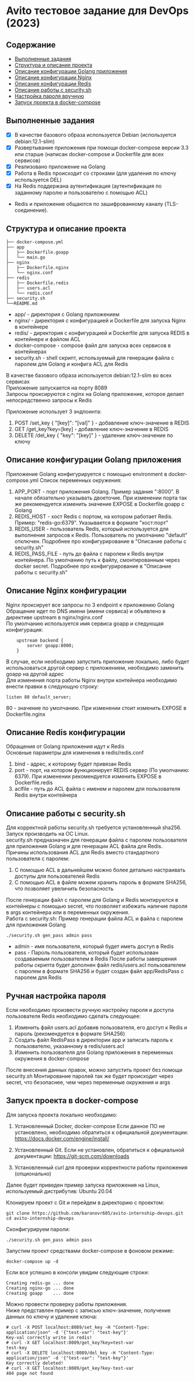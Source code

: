 # Avito тестовое задание для DevOps (2023)

## Содержание
- [Выполненные задания](#finish_tasks)
- [Структура и описание проекта](#project_descrption)
- [Описание конфигурации Golang приложения](#config_golang)
- [Описание конфигурации Nginx](#config_nginx)
- [Описание конфигурации Redis](#config_redis)
- [Описание работы с security.sh](#automaticly_security)
- [Настройка пароля вручную](#manual_security)
- [Запуск проекта в docker-compose](#run_project)

## <a name="finish_tasks"></a>Выполненные задания
- [x] В качестве базового образа используется Debian (используется debian:12.1-slim)
- [x] Развертывание приложения при помощи docker-compose версии 3.3 или старше (написан docker-compose и Dockerfile для всех сервисов)
- [x] Реализовано приложение на Golang
- [x] Работа в Redis происходит со строками (для удаления по ключу используется DEL)
- [x] На Redis поддержана аутентификация (аутентификация по заданному паролю и пользователю с помощью ACL)
- Redis и приложение общаются по зашифрованному каналу (TLS-соединение).


## <a name="project_descrption"></a>Структура и описание проекта
```
├── docker-compose.yml
├── app
│   ├── Dockerfile.goapp
│   └── main.go
├── nginx
│   ├── Dockerfile.nginx
│   └── nginx.conf
├── redis
│   ├── Dockerfile.redis
│   ├── users.acl
│   └── redis.conf
├── security.sh
└──README.md
```

- app/ - директория с Golang приложением 
- nginx/ - директория с конфигурацией и Dockerfile для запуска Nginx в контейнере 
- redis/ - директория с конфигурацией и Dockerfile для запуска REDIS в контейнере и файлом ACL 
- docker-compose - compose файл для запуска всех сервисов в контейнерах 
- security.sh - shell скрипт, используемый для генерации файла с паролем для Golang и конфига ACL для Redis 

В качестве базового образа используется debian:12.1-slim во всех сервисах \
Приложение запускается на порту 8089 \
Запросы проксируются с nginx на Golang приложение, которое делает непосредственно запросы к Redis 

Приложение использует 3 эндпоинта: 
1. POST /set_key { "[key]": "[val]" } - добавление ключ-значение в REDIS
2. GET /get_key?key=[key] - добавление ключ-значение в REDIS
3. DELETE /del_key { "key": "[key]" } - удаление ключ-значение по ключу

## <a name="config_golang"></a>Описание конфигурации Golang приложения
Приложение Golang конфигурируется с помощью environment в docker-compose.yml
Список переменных окружения:
1. APP_PORT - порт приложения Golang. Пример задания ":8000". В начале обязательно указывать двоеточие. При изменении порта так же рекомендуется изменить значение EXPOSE в Dockerfile.goapp с Golang
2. REDIS_HOST - хост Redis с портом, на котором работает Redis. Пример: "redis-go:6379". Указывается в формате "хост:порт"
3. REDIS_USER - пользователь Redis, который используется для выполнения запросов к Redis. Пользователь по умолчанию "default" отключен. Подробнее про конфигурирование в "Описание работы с security.sh"
4. REDIS_PASS_FILE - путь до файла с паролем к Redis внутри контейнера. По умолчанию путь к файлу, смонтированным через docker secret. Подробнее про конфигурирование в "Описание работы с security.sh"

## <a name="config_nginx"></a>Описание Nginx конфигурации
Nginx проксирует все запросы по 3 endpoint к приложению Golang \
Обращение идет по DNS имени (имени сервиса) и объявлено в директиве upstream в nginx/nginx.conf \
По умолчанию используется имя сервиса goapp и следующая конфигурация: 
```
    upstream backend {
        server goapp:8000;
    }
```
В случае, если необходимо запустить приложение локально, либо будет использоваться другой сервер с приложением, необходимо заменить goapp на другой адрес \
Для изменения порта работы Nginx внутри контейнера необходимо внести правки в следующую строку:
```
listen 80 default_server;
```
80 - значение по умолчанию. При изменении стоит изменить EXPOSE в Dockerfile.nginx

## <a name="config_redis"></a>Описание Redis конфигурации
Обращения от Golang приложения идут к Redis \
Основные параметры для изменения в redis/redis.conf
1. bind - адрес, к которому будет привязан Redis 
2. port - порт, на котором функционирует REDIS сервер (По умолчанию: 6379). При изменении рекомендуется изменить EXPOSE в Dockerfile.redis
3. aclfile - путь до ACL файла с именем и паролем для пользователя Redis внутри контейнера

## <a name="automaticly_security"></a>Описание работы с security.sh
Для корректной работы security.sh требуется установленный sha256. Запуск производить на OC Linux. \
security.sh предназначен для генерации файла с паролем пользователя для приложения Golang и для генерации ACL файла для Redis. \
Причины использования ACL для Redis вместо стандартного пользователя с паролем:
1. С помощью ACL в дальнейшем можно более детально настраивать доступы для пользователей Redis
2. С помощью ACL в файле можем хранить пароль в формате SHA256, что позволяет увеличить безопасность

После генерации файл с паролем для Golang и Redis монтируются в контейнеры с помощью secret, что позволяет избежать наличие пароля в args контейнера или в переменных окружения. \
Работа с security.sh: 
Пример генерации файла ACL и файла с паролем для приложения Golang
```
./security.sh gen_pass admin pass
```
- admin - имя пользователя, который будет иметь доступ в Redis
- pass - Пароль пользователя, который будет использован создаваемым пользователем в Redis
После работы завершения работы скрипта будет дополнен файл redis/users.acl пользователем с паролем в формате SHA256 и будет создан файл app/RedisPass с паролем для Redis

## <a name="manual_security"></a>Ручная настройка пароля
Если необходимо произвести ручную настройку пароля и доступа пользователя Redis необходимо сделать следующее:

1. Изменить файл users.acl добавив пользователя, его доступ к Redis и пароль (рекомендуется в формате SHA256)
2. Создать файл RedisPass в директории app и записать пароль к пользователю, указанному в redis/users.acl
3. Изменить пользователя для Golang приложения в переменных окружения в docker-compose

После внесения данных правок, можно запустить проект без помощи security.sh 
Монтирование паролей так же будет происходит через secret, что безопаснее, чем через переменные окружения и args

## <a name="run_project"></a>Запуск проекта в docker-compose
Для запуска проекта локально необходимо:

1. Установленный Docker, docker-compose 
Если данное ПО не установлено, необходимо обратиться к официальной документации: https://docs.docker.com/engine/install/

2. Установленный Git. Если не установлен, обратиться к официальной документации: https://git-scm.com/downloads

3. Установленный curl для проверки корректности работы приложения (опционально)


Далее будет приведен пример запуска приложения на Linux, используемый дистрибутив: Ubuntu 20.04 

Клонируем проект с Git и перейдем в директорию с проектом:
```
git clone https://github.com/baranovr605/avito-internship-devops.git
cd avito-internship-devops
```

Сконфигурируем пароли:
```
./security.sh gen_pass admin pass
```

Запустим проект средствами docker-compose в фоновом режиме:
```
docker-compose up -d
```

Если все успешно в консоли увидим следующие строки:
```
Creating redis-go ... done
Creating nginx-go ... done
Creating goapp    ... done
```

Можно провести проверку работы приложения. \
Ниже представлен пример с записью ключ-значение, получение данных по ключу и удаление ключа:
```
# curl -X POST localhost:8089/set_key -H "Content-Type: application/json" -d '{"test-var": "test-key"}'
Key-val correctly write in redis!
# curl -X GET localhost:8089/get_key?key=test-var
test-key
# curl -X DELETE localhost:8089/del_key -H "Content-Type: application/json" -d '{"test-var": "test-key"}'
Key correctly deleted!
# curl -X GET localhost:8089/get_key?key-test-var
404 page not found
```